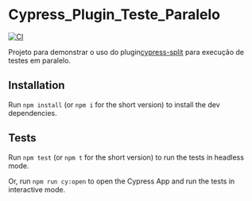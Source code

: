 # Cypress_Plugin_Teste_Paralelo

[![CI](https://github.com/wlsf82/cy-hands-on-cypress-split/actions/workflows/ci.yml/badge.svg)](https://github.com/wlsf82/cy-hands-on-cypress-split/actions)

Projeto para demonstrar o uso do plugin[cypress-split](https://github.com/bahmutov/cypress-split) para execução de testes em paralelo.

## Installation

Run `npm install` (or `npm i` for the short version) to install the dev dependencies.

## Tests

Run `npm test` (or `npm t` for the short version) to run the tests in headless mode.

Or, run `npm run cy:open` to open the Cypress App and run the tests in interactive mode.
